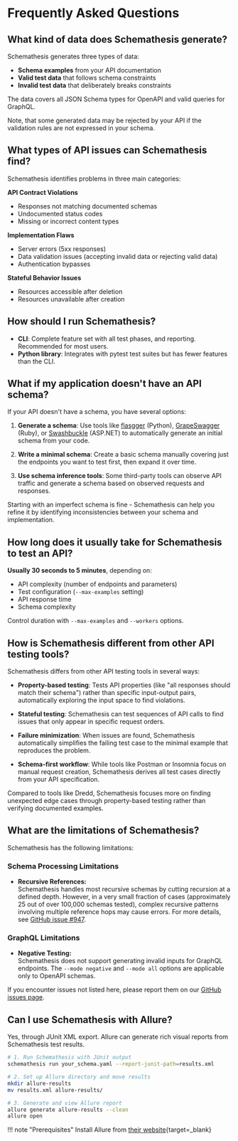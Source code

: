 # Frequently Asked Questions

## What kind of data does Schemathesis generate?

Schemathesis generates three types of data:

- **Schema examples** from your API documentation
- **Valid test data** that follows schema constraints  
- **Invalid test data** that deliberately breaks constraints

The data covers all JSON Schema types for OpenAPI and valid queries for GraphQL. 

Note, that some generated data may be rejected by your API if the validation rules are not expressed in your schema.

## What types of API issues can Schemathesis find?

Schemathesis identifies problems in three main categories:

**API Contract Violations**

- Responses not matching documented schemas
- Undocumented status codes
- Missing or incorrect content types

**Implementation Flaws**

- Server errors (5xx responses)
- Data validation issues (accepting invalid data or rejecting valid data)
- Authentication bypasses

**Stateful Behavior Issues**

- Resources accessible after deletion
- Resources unavailable after creation

## How should I run Schemathesis?

- **CLI**: Complete feature set with all test phases, and reporting. Recommended for most users.
- **Python library**: Integrates with pytest test suites but has fewer features than the CLI.

## What if my application doesn't have an API schema?

If your API doesn't have a schema, you have several options:

1. **Generate a schema**: Use tools like [flasgger](https://github.com/flasgger/flasgger) (Python), [GrapeSwagger](https://github.com/ruby-grape/grape-swagger) (Ruby), or [Swashbuckle](https://github.com/domaindrivendev/Swashbuckle.AspNetCore) (ASP.NET) to automatically generate an initial schema from your code.

2. **Write a minimal schema**: Create a basic schema manually covering just the endpoints you want to test first, then expand it over time.

3. **Use schema inference tools**: Some third-party tools can observe API traffic and generate a schema based on observed requests and responses.

Starting with an imperfect schema is fine - Schemathesis can help you refine it by identifying inconsistencies between your schema and implementation.

## How long does it usually take for Schemathesis to test an API?

**Usually 30 seconds to 5 minutes**, depending on:

- API complexity (number of endpoints and parameters)
- Test configuration (`--max-examples` setting)
- API response time
- Schema complexity

Control duration with `--max-examples` and `--workers` options.

## How is Schemathesis different from other API testing tools?

Schemathesis differs from other API testing tools in several ways:

- **Property-based testing**: Tests API properties (like "all responses should match their schema") rather than specific input-output pairs, automatically exploring the input space to find violations.

- **Stateful testing**: Schemathesis can test sequences of API calls to find issues that only appear in specific request orders.

- **Failure minimization**: When issues are found, Schemathesis automatically simplifies the failing test case to the minimal example that reproduces the problem.

- **Schema-first workflow**: While tools like Postman or Insomnia focus on manual request creation, Schemathesis derives all test cases directly from your API specification.

Compared to tools like Dredd, Schemathesis focuses more on finding unexpected edge cases through property-based testing rather than verifying documented examples.

## What are the limitations of Schemathesis?

Schemathesis has the following limitations:

### Schema Processing Limitations

- **Recursive References:**  
  Schemathesis handles most recursive schemas by cutting recursion at a defined depth. However, in a very small fraction of cases (approximately 25 out of over 100,000 schemas tested), complex recursive patterns involving multiple reference hops may cause errors. For more details, see [GitHub issue #947](https://github.com/schemathesis/schemathesis/issues/947).

### GraphQL Limitations

- **Negative Testing:**  
  Schemathesis does not support generating invalid inputs for GraphQL endpoints. The `--mode negative` and `--mode all` options are applicable only to OpenAPI schemas.

If you encounter issues not listed here, please report them on our [GitHub issues page](https://github.com/schemathesis/schemathesis/issues).

## Can I use Schemathesis with Allure?

Yes, through JUnit XML export. Allure can generate rich visual reports from Schemathesis test results.

```bash
# 1. Run Schemathesis with JUnit output  
schemathesis run your_schema.yaml --report-junit-path=results.xml

# 2. Set up Allure directory and move results
mkdir allure-results
mv results.xml allure-results/

# 3. Generate and view Allure report
allure generate allure-results --clean
allure open
```

!!! note "Prerequisites"
    Install Allure from [their website](https://allurereport.org/docs/install/){target=_blank}

